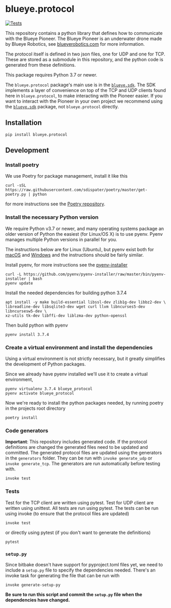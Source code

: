 # blueye.protocol
[![Tests](https://github.com/BluEye-Robotics/blueye.protocol/workflows/PythonTests/badge.svg)](https://github.com/BluEye-Robotics/blueye.protocol/actions)

This repository contains a python library that defines how to communicate with the
Blueye Pioneer. The Blueye Pioneer is an underwater drone made by Blueye Robotics, see
[blueyerobotics.com](https://blueyerobotics.com) for more information.

The protocol itself is defined in two json files, one for UDP and one for TCP. These are
stored as a submodule in this repository, and the python code is generated from these
definitions.

This package requires Python 3.7 or newer.

The `blueye.protocol` package's main use is in the
[`blueye.sdk`](https://github.com/BluEye-Robotics/blueye.sdk). The SDK implements a
layer of convenience on top of the TCP and UDP clients found here in `blueye.protocol`,
to make interacting with the Pioneer easier. If you want to interact with the Pioneer in
your own project we recommend using the
[`blueye.sdk`](https://github.com/BluEye-Robotics/blueye.sdk) package, not
`blueye.protocol` directly.

## Installation
```shell
pip install blueye.protocol
```

## Development

### Install poetry
We use Poetry for package management, install it like this

``` shell
curl -sSL https://raw.githubusercontent.com/sdispater/poetry/master/get-poetry.py | python
```

for more instructions see the [Poetry repository](https://github.com/sdispater/poetry).

### Install the necessary Python version
We require Python v3.7 or newer, and many operating systems package an older version of
Python the easiest (for Linux/OS X) is to use pyenv. Pyenv manages multiple Python
versions in parallel for you.

The instructions below are for Linux (Ubuntu), but pyenv exist both for
[macOS](https://github.com/pyenv/pyenv#homebrew-on-macos) and
[Windows](https://github.com/pyenv-win/pyenv-win) and the instructions should be fairly
similar.

Install pyenv, for more instructions see the [pyenv-installer](https://github.com/pyenv/pyenv-installer)

``` shell
curl -L https://github.com/pyenv/pyenv-installer/raw/master/bin/pyenv-installer | bash
pyenv update
```

Install the needed dependencies for building python 3.7.4
``` shell
apt install -y make build-essential libssl-dev zlib1g-dev libbz2-dev \
libreadline-dev libsqlite3-dev wget curl llvm libncurses5-dev libncursesw5-dev \
xz-utils tk-dev libffi-dev liblzma-dev python-openssl
```
Then build python with pyenv
``` shell
pyenv install 3.7.4
```

### Create a virtual environment and install the dependencies
Using a virtual environment is not strictly necessary, but it greatly simplifies the
development of Python packages.

Since we already have pyenv installed we'll use it to create a virtual environment,

``` shell
pyenv virtualenv 3.7.4 blueye_protocol
pyenv activate blueye_protocol
```

Now we're ready to install the python packages needed, by running poetry in the
projects root directory

``` shell
poetry install
```

### Code generators
**Important**: This repository includes generated code. If the protocol definitions are
changed the generated files need to be updated and committed.
The generated protocol files are updated using the generators in the `generators`
folder. They can be run with `invoke generate_udp` or `invoke generate_tcp`.
The generators are run automatically before testing with.

``` shell
invoke test
```

### Tests
Test for the TCP client are written using pytest. Test for UDP client are written using
unittest. All tests are run using pytest. The tests can be run using invoke (to ensure
that the protocol files are updated)

``` shell
invoke test
```
or directly using pytest (if you don't want to generate the definitions)

``` shell
pytest
```

### `setup.py`
Since bitbake doesn't have support for pyproject.toml files yet, we need to include a
`setup.py` file to specify the dependencies needed. There's an invoke task for
generating the file that can be run with
``` shell
invoke generate-setup-py
```

**Be sure to run this script and commit the `setup.py` file when the dependencies have
changed.**

